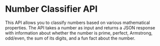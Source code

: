 # Number Classifier API
This API allows you to classify numbers based on various mathematical properties. The API takes a number as input and returns a JSON response with information about whether the number is prime, perfect, Armstrong, odd/even, the sum of its digits, and a fun fact about the number.
